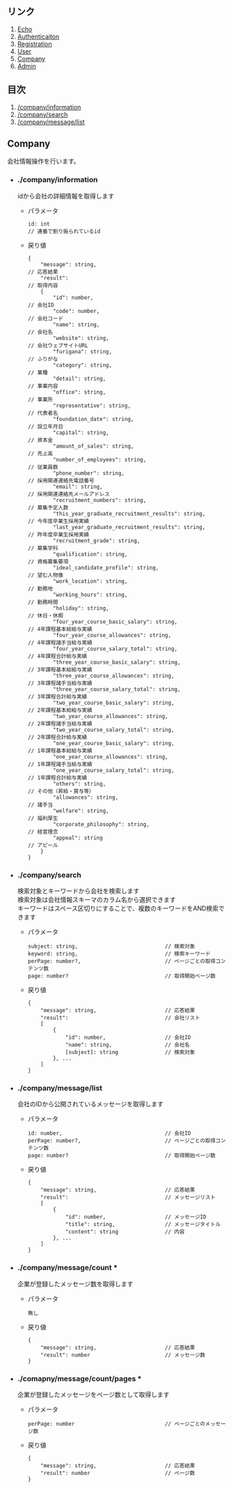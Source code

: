 ## リンク
1. [Echo](echo.md)
1. [Authenticaiton](authenticaiton.md)
1. [Registration](registration.md)
1. [User](user.md)
1. [Company](company.md)
1. [Admin](admin.md)

## 目次
1. [/company/information](#companyinformation)
1. [/company/search](#companysearch)
1. [/company/message/list](#companymessagelist)

## Company
会社情報操作を行います。
- ### ./company/information  
    idから会社の詳細情報を取得します
    - パラメータ  
        ```
        id: int                                                         // 連番で割り振られているid
        ```
    - 戻り値  
        ```
        {
            "message": string,                                          // 応答結果
            "result":                                                   // 取得内容
            {
                "id": number,                                           // 会社ID
                "code": number,                                         // 会社コード
                "name": string,                                         // 会社名
                "website": string,                                      // 会社ウェブサイトURL
                "furigana": string,                                     // ふりがな
                "category": string,                                     // 業種
                "detail": string,                                       // 事業内容
                "office": string,                                       // 事業所
                "representative": string,                               // 代表者名
                "foundation_date": string,                              // 設立年月日
                "capital": string,                                      // 資本金
                "amount_of_sales": string,                              // 売上高
                "number_of_employees": string,                          // 従業員数
                "phone_number": string,                                 // 採用関連連絡先電話番号
                "email": string,                                        // 採用関連連絡先メールアドレス
                "recruitment_numbers": string,                          // 募集予定人数
                "this_year_graduate_recruitment_results": string,       // 今年度卒業生採用実績
                "last_year_graduate_recruitment_results": string,       // 昨年度卒業生採用実績
                "recruitment_grade": string,                            // 募集学科
                "qualification": string,                                // 資格募集要項
                "ideal_candidate_profile": string,                      // 望む人物像
                "work_location": string,                                // 勤務地
                "working_hours": string,                                // 勤務時間
                "holiday": string,                                      // 休日・休暇
                "four_year_course_basic_salary": string,                // 4年課程基本給給与実績
                "four_year_course_allowances": string,                  // 4年課程諸手当給与実績
                "four_year_course_salary_total": string,                // 4年課程合計給与実績
                "three_year_course_basic_salary": string,               // 3年課程基本給給与実績
                "three_year_course_allowances": string,                 // 3年課程諸手当給与実績
                "three_year_course_salary_total": string,               // 3年課程合計給与実績
                "two_year_course_basic_salary": string,                 // 2年課程基本給給与実績
                "two_year_course_allowances": string,                   // 2年課程諸手当給与実績
                "two_year_course_salary_total": string,                 // 2年課程合計給与実績
                "one_year_course_basic_salary": string,                 // 1年課程基本給給与実績
                "one_year_course_allowances": string,                   // 1年課程諸手当給与実績
                "one_year_course_salary_total": string,                 // 1年課程合計給与実績
                "others": string,                                       // その他（昇給・賞与等）
                "allowances": string,                                   // 諸手当
                "welfare": string,                                      // 福利厚生
                "corporate_philosophy": string,                         // 経営理念
                "appeal": string                                        // アピール
            }
        }
        ```
- ### ./company/search  
    検索対象とキーワードから会社を検索します  
    検索対象は会社情報スキーマのカラム名から選択できます  
    キーワードはスペース区切りにすることで、複数のキーワードをAND検索できます
    - パラメータ  
        ```
        subject: string,                            // 検索対象
        keyword: string,                            // 検索キーワード  
        perPage: number?,                           // ページごとの取得コンテンツ数
        page: number?                               // 取得開始ページ数
        ```
    - 戻り値  
        ```
        {
            "message": string,                      // 応答結果
            "result":                               // 会社リスト
            [
                {
                    "id": number,                   // 会社ID
                    "name": string,                 // 会社名
                    [subject]: string               // 検索対象
                }, ...
            ]
        }
        ```

- ### ./company/message/list  
    会社のIDから公開されているメッセージを取得します
    - パラメータ  
        ```
        id: number,                                 // 会社ID
        perPage: number?,                           // ページごとの取得コンテンツ数
        page: number?                               // 取得開始ページ数
        ```
    - 戻り値  
        ```
        {
            "message": string,                      // 応答結果
            "result":                               // メッセージリスト
            [
                {
                    "id": number,                   // メッセージID
                    "title": string,                // メッセージタイトル
                    "content": string               // 内容
                }, ...
            ]
        }
        ```

- ### ./company/message/count *
    企業が登録したメッセージ数を取得します
    - パラメータ
        ```
        無し
        ```
    - 戻り値
        ```
        {
            "message": string,                      // 応答結果
            "result": number                        // メッセージ数
        }
        ```

- ### ./comapny/message/count/pages *
    企業が登録したメッセージをページ数として取得します
    - パラメータ
        ```
        perPage: number                             // ページごとのメッセージ数
        ```
    - 戻り値
        ```
        {
            "message": string,                      // 応答結果
            "result": number                        // ページ数
        }
        ```